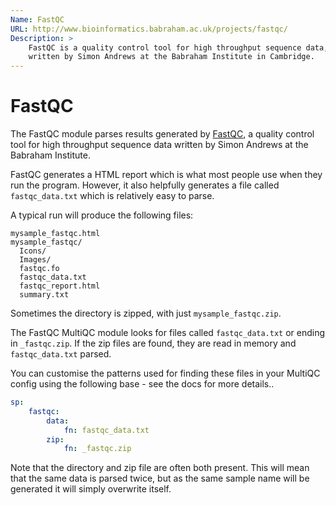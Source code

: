 ```yaml
---
Name: FastQC
URL: http://www.bioinformatics.babraham.ac.uk/projects/fastqc/
Description: >
    FastQC is a quality control tool for high throughput sequence data, 
    written by Simon Andrews at the Babraham Institute in Cambridge.
---
```


# FastQC
The FastQC module parses results generated by
[FastQC](http://www.bioinformatics.babraham.ac.uk/projects/fastqc/),
a  quality control tool for high throughput sequence data written
by Simon Andrews at the Babraham Institute.

FastQC generates a HTML report which is what most people use when
they run the program. However, it also helpfully generates a file
called `fastqc_data.txt` which is relatively easy to parse.

A typical run will produce the following files:
```
mysample_fastqc.html
mysample_fastqc/
  Icons/
  Images/
  fastqc.fo
  fastqc_data.txt
  fastqc_report.html
  summary.txt
```
Sometimes the directory is zipped, with just `mysample_fastqc.zip`.

The FastQC MultiQC module looks for files called `fastqc_data.txt`
or ending in `_fastqc.zip`. If the zip files are found, they are
read in memory and `fastqc_data.txt` parsed.

You can customise the patterns used for finding these files in your
MultiQC config using the following base - see the docs for more
details..
```yaml
sp:
    fastqc:
        data:
            fn: fastqc_data.txt
        zip:
            fn: _fastqc.zip
```

Note that the directory and zip file are often both present. This
will mean that the same data is parsed twice, but as the same sample
name will be generated it will simply overwrite itself.
